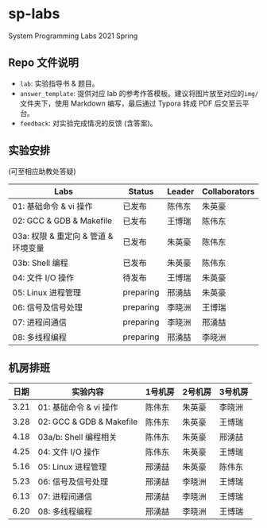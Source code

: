 # sp-labs

System Programming Labs 2021 Spring

## Repo 文件说明

- `lab`: 实验指导书 & 题目。
- `answer_template`: 提供对应 lab 的参考作答模板。建议将图片放至对应的`img/`文件夹下，使用 Markdown 编写，最后通过 Typora 转成 PDF 后交至云平台。
- `feedback`: 对实验完成情况的反馈 (含答案)。

## 实验安排

(可至相应助教处答疑)

| Labs          | Status    | Leader | Collaborators |
| -------------------- | --------- | ------ | ------------- |
| 01: 基础命令 & vi 操作 | 已发布    | 陈伟东 | 朱英豪        |
| 02: GCC & GDB & Makefile | 已发布 | 王博瑞 | 陈伟东        |
| 03a: 权限 & 重定向 & 管道 & 环境变量 | 已发布    | 朱英豪 | 陈伟东        |
| 03b: Shell 编程 | 已发布 | 朱英豪 | 陈伟东 |
| 04: 文件 I/O 操作  | 待发布 | 王博瑞 | 朱英豪        |
| 05: Linux 进程管理 | preparing | 邢湧喆 | 朱英豪        |
| 06: 信号及信号处理 | preparing | 李晓洲 | 王博瑞        |
| 07: 进程间通信     | preparing | 李晓洲 | 邢湧喆        |
| 08: 多线程编程     | preparing | 邢湧喆 | 李晓洲        |

## 机房排班

| 日期 | 实验内容                 | 1号机房 | 2号机房 | 3号机房 |
| ---- | ------------------------ | ------- | ------- | ------- |
| 3.21 | 01: 基础命令 & vi 操作   | 陈伟东  | 朱英豪  | 李晓洲  |
| 3.28 | 02: GCC & GDB & Makefile | 陈伟东  | 朱英豪  | 王博瑞  |
| 4.18 | 03a/b: Shell 编程相关    | 陈伟东  | 朱英豪  | 邢湧喆  |
| 4.25 | 04: 文件 I/O 操作        | 陈伟东  | 朱英豪  | 王博瑞  |
| 5.16 | 05: Linux 进程管理       | 邢湧喆  | 朱英豪  | 陈伟东  |
| 5.23 | 06: 信号及信号处理       | 邢湧喆  | 李晓洲  | 王博瑞  |
| 6.13 | 07: 进程间通信           | 邢湧喆  | 李晓洲  | 王博瑞  |
| 6.20 | 08: 多线程编程           | 邢湧喆  | 李晓洲  | 王博瑞  |
